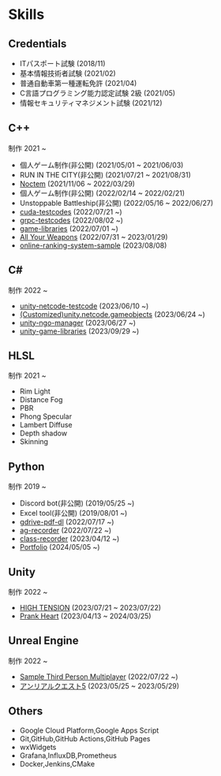 # Skills

## Credentials

- ITパスポート試験 (2018/11)
- 基本情報技術者試験 (2021/02)
- 普通自動車第一種運転免許 (2021/04)
- C言語プログラミング能力認定試験 2級 (2021/05)
- 情報セキュリティマネジメント試験 (2021/12)

## C++

制作 2021 ~

- 個人ゲーム制作(非公開) (2021/05/01 ~ 2021/06/03)
- RUN IN THE CITY(非公開) (2021/07/21 ~ 2021/08/31)
- [Noctem](../works/noctem.md) (2021/11/06 ~ 2022/03/29)
- 個人ゲーム制作(非公開) (2022/02/14 ~ 2022/02/21)
- Unstoppable Battleship(非公開) (2022/05/16 ~ 2022/06/27)
- [cuda-testcodes](https://github.com/shirokuma1101/cuda-testcodes) (2022/07/21 ~)
- [grpc-testcodes](https://github.com/shirokuma1101/grpc-testcodes) (2022/08/02 ~)
- [game-libraries](../works/gamelibraries.md) (2022/07/01 ~)
- [All Your Weapons](../works/allyourweapons.md) (2022/07/31 ~ 2023/01/29)
- [online-ranking-system-sample](https://github.com/shirokuma1101/online-ranking-system-sample) (2023/08/08)

## C\#

制作 2022 ~

- [unity-netcode-testcode](https://github.com/shirokuma1101/unity-netcode-testcode) (2023/06/10 ~)
- [(Customized)unity.netcode.gameobjects](https://github.com/shirokuma1101/com.unity.netcode.gameobjects) (2023/06/24 ~)
- [unity-ngo-manager](https://github.com/shirokuma1101/unity-ngo-manager) (2023/06/27 ~)
- [unity-game-libraries](https://github.com/shirokuma1101/unity-game-libraries) (2023/09/29 ~)

## HLSL

制作 2021 ~

- Rim Light
- Distance Fog
- PBR
- Phong Specular
- Lambert Diffuse
- Depth shadow
- Skinning

## Python

制作 2019 ~

- Discord bot(非公開) (2019/05/25 ~)
- Excel tool(非公開) (2019/08/01 ~)
- [gdrive-pdf-dl](https://github.com/shirokuma1101/gdrive-pdf-dl) (2022/07/17 ~)
- [ag-recorder](https://github.com/shirokuma1101/ag-recorder) (2022/07/22 ~)
- [class-recorder](https://github.com/shirokuma1101/class-recorder) (2023/04/12 ~)
- [Portfolio](https://shirokuma1101.github.io/shirokuma1101/) (2024/05/05 ~)

## Unity

制作 2022 ~

- [HIGH TENSION](https://x.com/kobedenshi_life/status/1688415034136043520) (2023/07/21 ~ 2023/07/22)
- [Prank Heart](../works/prankheart.md) (2023/04/13 ~ 2024/03/25)

## Unreal Engine

制作 2022 ~

- [Sample Third Person Multiplayer](https://x.com/kd_shirokuma/status/1550375250340114432) (2022/07/22 ~)
- [アンリアルクエスト5](https://www.youtube.com/watch?v=fPrHTTmiohA) (2023/05/25 ~ 2023/05/29)

## Others

- Google Cloud Platform,Google Apps Script
- Git,GitHub,GitHub Actions,GitHub Pages
- wxWidgets
- Grafana,InfluxDB,Prometheus
- Docker,Jenkins,CMake
